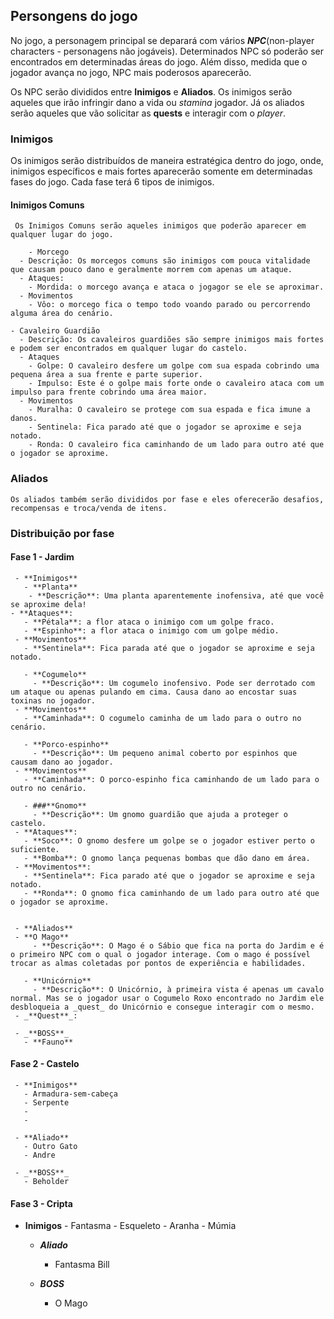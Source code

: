## Persongens do jogo

No jogo, a personagem principal se deparará com vários _**NPC**_(non-player characters - personagens não jogáveis). Determinados NPC só poderão ser encontrados em determinadas áreas do jogo. Além disso, medida que o jogador avança no jogo, NPC mais poderosos aparecerão.

 Os NPC serão divididos entre **Inimigos** e **Aliados**. Os inimigos serão aqueles que irão infringir dano a vida ou *stamina* jogador. Já os aliados serão aqueles que vão solicitar as **quests** e interagir com o *player*.


### Inimigos

  Os inimigos serão distribuídos de maneira estratégica dentro do jogo, onde, inimigos específicos e mais fortes aparecerão somente em determinadas fases do jogo. Cada fase terá 6 tipos de inimigos.

#### Inimigos Comuns

     Os Inimigos Comuns serão aqueles inimigos que poderão aparecer em qualquer lugar do jogo.

     	- Morcego
	  - Descrição: Os morcegos comuns são inimigos com pouca vitalidade que causam pouco dano e geralmente morrem com apenas um ataque.
	  - Ataques:
	    - Mordida: o morcego avança e ataca o jogagor se ele se aproximar.
	  - Movimentos
	    - Vôo: o morcego fica o tempo todo voando parado ou percorrendo alguma área do cenário.
	    
	- Cavaleiro Guardião
	  - Descrição: Os cavaleiros guardiões são sempre inimigos mais fortes e podem ser encontrados em qualquer lugar do castelo.
	  - Ataques
	    - Golpe: O cavaleiro desfere um golpe com sua espada cobrindo uma pequena área a sua frente e parte superior.
	    - Impulso: Este é o golpe mais forte onde o cavaleiro ataca com um impulso para frente cobrindo uma área maior.
	  - Movimentos
	    - Muralha: O cavaleiro se protege com sua espada e fica imune a danos.
	    - Sentinela: Fica parado até que o jogador se aproxime e seja notado.
	    - Ronda: O cavaleiro fica caminhando de um lado para outro até que o jogador se aproxime.

### Aliados

    Os aliados também serão divididos por fase e eles oferecerão desafios, recompensas e troca/venda de itens.

### Distribuição por fase

#### Fase 1 - Jardim
     - **Inimigos**
       - **Planta**
       	- **Descrição**: Uma planta aparentemente inofensiva, até que você se aproxime dela!
	- **Ataques**:
	   - **Pétala**: a flor ataca o inimigo com um golpe fraco.
	   - **Espinho**: a flor ataca o inimigo com um golpe médio.
	 - **Movimentos**
	   - **Sentinela**: Fica parada até que o jogador se aproxime e seja notado.
	   
       - **Cogumelo**
       	 - **Descrição**: Um cogumelo inofensivo. Pode ser derrotado com um ataque ou apenas pulando em cima. Causa dano ao encostar suas toxinas no jogador.
	 - **Movimentos**
	   - **Caminhada**: O cogumelo caminha de um lado para o outro no cenário.
	   
       - **Porco-espinho**
       	 - **Descrição**: Um pequeno animal coberto por espinhos que causam dano ao jogador.
	 - **Movimentos**
	   - **Caminhada**: O porco-espinho fica caminhando de um lado para o outro no cenário.

       - ###**Gnomo**
       	 - **Descrição**: Um gnomo guardião que ajuda a proteger o castelo.
	 - **Ataques**:
	   - **Soco**: O gnomo desfere um golpe se o jogador estiver perto o suficiente.
	   - **Bomba**: O gnomo lança pequenas bombas que dão dano em área.
	 - **Movimentos**:
	   - **Sentinela**: Fica parado até que o jogador se aproxime e seja notado.
	   - **Ronda**: O gnomo fica caminhando de um lado para outro até que o jogador se aproxime.


     - **Aliados**
     - **O Mago**
       	 - **Descrição**: O Mago é o Sábio que fica na porta do Jardim e é o primeiro NPC com o qual o jogador interage. Com o mago é possível trocar as almas coletadas por pontos de experiência e habilidades.
	 
       - **Unicórnio**
       	 - **Descrição**: O Unicórnio, à primeira vista é apenas um cavalo normal. Mas se o jogador usar o Cogumelo Roxo encontrado no Jardim ele desbloqueia a _quest_ do Unicórnio e consegue interagir com o mesmo.
	 - _**Quest**_:

     - _**BOSS**_
       - **Fauno**

#### Fase 2 - Castelo

     - **Inimigos**
       - Armadura-sem-cabeça
       - Serpente
       - 
       - 

     - **Aliado**
       - Outro Gato
       - Andre

     - _**BOSS**_
       - Beholder

#### Fase 3 - Cripta

- **Inimigos**
       - Fantasma
       - Esqueleto
       - Aranha
       - Múmia

     - _**Aliado**_
       - Fantasma Bill

     - _**BOSS**_
       - O Mago
